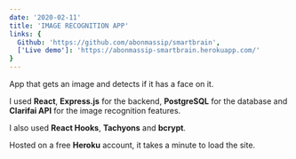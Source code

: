 ```yaml
---
date: '2020-02-11'
title: 'IMAGE RECOGNITION APP'
links: {
  Github: 'https://github.com/abonmassip/smartbrain',
  ['Live demo']: 'https://abonmassip-smartbrain.herokuapp.com/'
}
---
```


App that gets an image and detects if it has a face on it.

I used **React**, **Express.js** for the backend, **PostgreSQL** for the database and **Clarifai API** for the image recognition features.

I also used **React Hooks**, **Tachyons** and **bcrypt**.

Hosted on a free **Heroku** account, it takes a minute to load the site.